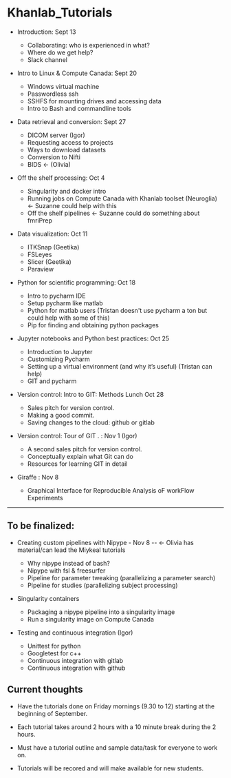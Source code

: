 # Khanlab_Tutorials

* Introduction: Sept 13
  * Collaborating: who is experienced in what?
  * Where do we get help?
  * Slack channel

* Intro to Linux & Compute Canada: Sept 20
  * Windows virtual machine
  * Passwordless ssh
  * SSHFS for mounting drives and accessing data
  * Intro to Bash and commandline tools

* Data retrieval and conversion: Sept 27
  * DICOM server (Igor)
   * Requesting access to projects
   * Ways to download datasets
   * Conversion to Nifti
  * BIDS <- (Olivia)

* Off the shelf processing: Oct 4
  * Singularity and docker intro
  * Running jobs on Compute Canada with Khanlab toolset (Neuroglia) <- Suzanne could help with this
  * Off the shelf pipelines <- Suzanne could do something about fmriPrep

* Data visualization: Oct 11
  * ITKSnap (Geetika)
  * FSLeyes
  * Slicer (Geetika)
  * Paraview

* Python for scientific programming: Oct 18
  * Intro to pycharm IDE
  * Setup pycharm like matlab
  * Python for matlab users (Tristan doesn't use pycharm a ton but could help with some of this)
  * Pip for finding and obtaining python packages

* Jupyter notebooks and Python best practices: Oct 25
  * Introduction to Jupyter
  * Customizing Pycharm
  * Setting up a virtual environment (and why it’s useful) (Tristan can help)
  * GIT and pycharm


* Version control: Intro to GIT: Methods Lunch Oct 28
  * Sales pitch for version control.
  * Making a good commit.
  * Saving changes to the cloud: github or gitlab

* Version control: Tour of GIT . :  Nov 1  (Igor)
  * A second sales pitch for version control.
  * Conceptually explain what Git can do 
  * Resources for learning GIT in detail
				
* Giraffe : Nov 8
  * Graphical Interface for Reproducible Analysis oF workFlow Experiments


---- ---- ---- 


## To be finalized:
* Creating custom pipelines with Nipype - Nov 8 -- <- Olivia has material/can lead the Miykeal tutorials
  * Why nipype instead of bash?
  * Nipype with fsl & freesurfer
  * Pipeline for parameter tweaking (parallelizing a parameter search)
  * Pipeline for studies (parallelizing subject processing)


* Singularity containers
  * Packaging a nipype pipeline into a singularity image
  * Run a singularity image on Compute Canada

* Testing and continuous integration (Igor)
  * Unittest for python
  * Googletest for c++
  * Continuous integration  with gitlab
  * Continuous integration with github


## Current thoughts 

* Have the tutorials done on Friday mornings (9.30 to 12) starting at the beginning of September. 

* Each tutorial takes around 2 hours with a 10 minute break during the 2 hours.

* Must have a tutorial outline and sample data/task for everyone to work on.

* Tutorials will be recored and will make available for new students.
